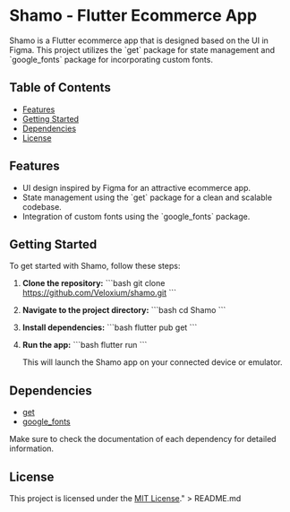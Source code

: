 # Shamo - Flutter Ecommerce App

Shamo is a Flutter ecommerce app that is designed based on the UI in Figma. This project utilizes the \`get\` package for state management and \`google_fonts\` package for incorporating custom fonts.

## Table of Contents

- [Features](#features)
- [Getting Started](#getting-started)
- [Dependencies](#dependencies)
- [License](#license)

## Features

- UI design inspired by Figma for an attractive ecommerce app.
- State management using the \`get\` package for a clean and scalable codebase.
- Integration of custom fonts using the \`google_fonts\` package.

## Getting Started

To get started with Shamo, follow these steps:

1. **Clone the repository:**
   \`\`\`bash
   git clone https://github.com/Veloxium/shamo.git
   \`\`\`

2. **Navigate to the project directory:**
   \`\`\`bash
   cd Shamo
   \`\`\`

3. **Install dependencies:**
   \`\`\`bash
   flutter pub get
   \`\`\`

4. **Run the app:**
   \`\`\`bash
   flutter run
   \`\`\`

   This will launch the Shamo app on your connected device or emulator.

## Dependencies

- [get](https://pub.dev/packages/get)
- [google_fonts](https://pub.dev/packages/google_fonts)

Make sure to check the documentation of each dependency for detailed information.

## License

This project is licensed under the [MIT License](LICENSE)." > README.md
